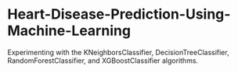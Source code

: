 # Heart-Disease-Prediction-Using-Machine-Learning
Experimenting with the KNeighborsClassifier, DecisionTreeClassifier, RandomForestClassifier, and XGBoostClassifier algorithms.
